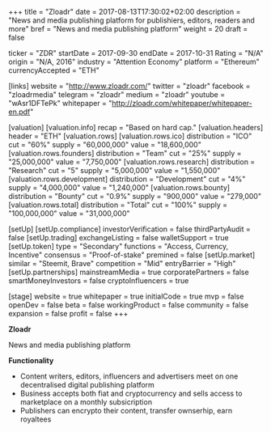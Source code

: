 +++
title = "Zloadr"
date = 2017-08-13T17:30:02+02:00
description = "News and media publishing platform for publishiers, editors, readers and more"
bref = "News and media publishing platform"
weight = 20
draft = false

ticker = "ZDR"
startDate = 2017-09-30
endDate = 2017-10-31
Rating = "N/A"
origin = "N/A, 2016"
industry = "Attention Economy"
platform = "Ethereum"
currencyAccepted = "ETH"

[links]
  website = "http://www.zloadr.com/"
  twitter = "zloadr"
  facebook = "zloadrmedia"
  telegram = "zloadr"
  medium = "zloadr"
  youtube = "wAsr1DFTePk"
  whitepaper = "http://zloadr.com/whitepaper/whitepaper-en.pdf"

[valuation]
  [valuation.info]
    recap = "Based on hard cap."
  [valuation.headers]
    header = "ETH"
  [valuation.rows]
    [valuation.rows.ico]
      distribution = "ICO"
      cut = "60%"
      supply = "60,000,000"
      value = "18,600,000"
    [valuation.rows.founders]
      distribution = "Team"
      cut = "25%"
      supply = "25,000,000"
      value = "7,750,000"
    [valuation.rows.research]
      distribution = "Research"
      cut = "5"
      supply = "5,000,000"
      value = "1,550,000"
    [valuation.rows.development]
      distribution = "Development"
      cut = "4%"
      supply = "4,000,000"
      value = "1,240,000"
    [valuation.rows.bounty]
      distribution = "Bounty"
      cut = "0.9%"
      supply = "900,000"
      value = "279,000"
    [valuation.rows.total]
      distribution = "Total"
      cut = "100%"
      supply = "100,000,000"
      value = "31,000,000"

[setUp]
  [setUp.compliance]
    investorVerification = false
    thirdPartyAudit = false
  [setUp.trading]
    exchangeListing = false
    walletSupport = true
  [setUp.token]
    type = "Secondary"
    functions = "Access, Currency, Incentive"
    consensus = "Proof-of-stake"
    premined = false
  [setUp.market]
    similar = "Steemit, Brave"
    competition = "Mid"
    entryBarrier = "High"
  [setUp.partnerships]
    mainstreamMedia = true
    corporatePartners = false
    smartMoneyInvestors = false
    cryptoInfluencers = true

[stage]
  website = true
  whitepaper = true
  initialCode = true
  mvp = false
  openDev = false
  beta = false
  workingProduct = false
  community = false
  expansion = false
  profit = false
+++

**Zloadr**

News and media publishing platform

**Functionality**

* Content writers, editors, influencers and advertisers meet on one decentralised digital publishing platform
* Business accepts both fiat and cryptocurrency and sells access to marketplace on a monthly subsicription
* Publishers can encrypto their content, transfer ownserhip, earn royaltees
